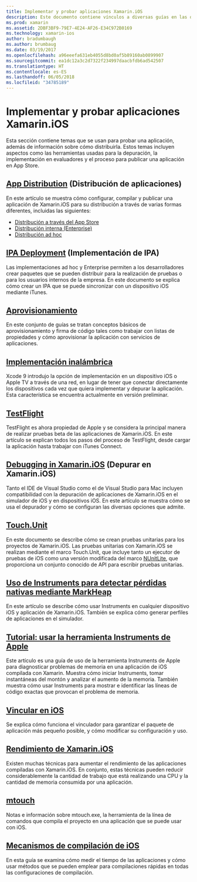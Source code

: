 ```yaml
---
title: Implementar y probar aplicaciones Xamarin.iOS
description: Este documento contiene vínculos a diversas guías en las que se describen temas relacionados con la implementación y las pruebas de una aplicación Xamarin.iOS. Por ejemplo, distribución de aplicaciones, archivos .ipa, aprovisionamiento, implementación inalámbrica, TestFlight y depuración.
ms.prod: xamarin
ms.assetid: 2DBF3BF9-79E7-4E24-AF26-E34C972B0169
ms.technology: xamarin-ios
author: bradumbaugh
ms.author: brumbaug
ms.date: 03/19/2017
ms.openlocfilehash: a96eeefa631eb4055d8bd0af5b89160ab0899907
ms.sourcegitcommit: ea1dc12a3c2d7322f234997daacbfdb6ad542507
ms.translationtype: HT
ms.contentlocale: es-ES
ms.lasthandoff: 06/05/2018
ms.locfileid: "34785189"
---
```

# <a name="deploying-and-testing-xamarinios-apps"></a>Implementar y probar aplicaciones Xamarin.iOS

Esta sección contiene temas que se usan para probar una aplicación, además de información sobre cómo distribuirla. Estos temas incluyen aspectos como las herramientas usadas para la depuración, la implementación en evaluadores y el proceso para publicar una aplicación en App Store.

##  <a name="app-distributioniosdeploy-testapp-distributionindexmd"></a>[App Distribution](~/ios/deploy-test/app-distribution/index.md) (Distribución de aplicaciones)

En este artículo se muestra cómo configurar, compilar y publicar una aplicación de Xamarin.iOS para su distribución a través de varias formas diferentes, incluidas las siguientes:

- [Distribución a través del App Store](~/ios/deploy-test/app-distribution/app-store-distribution/index.md)
- [Distribución interna (Enterprise)](~/ios/deploy-test/app-distribution/in-house-distribution.md)
- [Distribución ad hoc](~/ios/deploy-test/app-distribution/ad-hoc-distribution.md)

##  <a name="ipa-deploymentiosdeploy-testapp-distributionipa-supportmd"></a>[IPA Deployment](~/ios/deploy-test/app-distribution/ipa-support.md) (Implementación de IPA)

Las implementaciones ad hoc y Enterprise permiten a los desarrolladores crear paquetes que se pueden distribuir para la realización de pruebas o para los usuarios internos de la empresa. En este documento se explica cómo crear un IPA que se puede sincronizar con un dispositivo iOS mediante iTunes.

## <a name="provisioningprovisioningindexmd"></a>[Aprovisionamiento](provisioning/index.md)

En este conjunto de guías se tratan conceptos básicos de aprovisionamiento y firma de código tales como trabajar con listas de propiedades y cómo aprovisionar la aplicación con servicios de aplicaciones. 

## <a name="wireless-deploymentwireless-deploymentmd"></a>[Implementación inalámbrica](wireless-deployment.md)

 Xcode 9 introdujo la opción de implementación en un dispositivo iOS o Apple TV a través de una red, en lugar de tener que conectar directamente los dispositivos cada vez que quiera implementar y depurar la aplicación. Esta característica se encuentra actualmente en versión preliminar.

##  <a name="testflightiosdeploy-testtestflightmd"></a>[TestFlight](~/ios/deploy-test/testflight.md)

TestFlight es ahora propiedad de Apple y se considera la principal manera de realizar pruebas beta de las aplicaciones de Xamarin.iOS. En este artículo se explican todos los pasos del proceso de TestFlight, desde cargar la aplicación hasta trabajar con iTunes Connect.

##  <a name="debugging-in-xamariniosiosdeploy-testdebugging-in-xamarin-iosmd"></a>[Debugging in Xamarin.iOS](~/ios/deploy-test/debugging-in-xamarin-ios.md) (Depurar en Xamarin.iOS)

Tanto el IDE de Visual Studio como el de Visual Studio para Mac incluyen compatibilidad con la depuración de aplicaciones de Xamarin.iOS en el simulador de iOS y en dispositivos iOS. En este artículo se muestra cómo se usa el depurador y cómo se configuran las diversas opciones que admite.

##  <a name="touchunitiosdeploy-testtouchunitmd"></a>[Touch.Unit](~/ios/deploy-test/touch.unit.md)

En este documento se describe cómo se crean pruebas unitarias para los proyectos de Xamarin.iOS.
Las pruebas unitarias con Xamarin.iOS se realizan mediante el marco Touch.Unit, que incluye tanto un ejecutor de pruebas de iOS como una versión modificada del marco [NUnitLite](http://www.nunitlite.com/), que proporciona un conjunto conocido de API para escribir pruebas unitarias.

##  <a name="using-instruments-to-detect-native-leaks-using-markheapiosdeploy-testusing-instruments-to-detect-native-leaks-using-markheapmd"></a>[Uso de Instruments para detectar pérdidas nativas mediante MarkHeap](~/ios/deploy-test/using-instruments-to-detect-native-leaks-using-markheap.md)

En este artículo se describe cómo usar Instruments en cualquier dispositivo iOS y aplicación de Xamarin.iOS. También se explica cómo generar perfiles de aplicaciones en el simulador.

##  <a name="walkthrough---using-apples-instrument-tooliosdeploy-testwalkthrough-apples-instrumentmd"></a>[Tutorial: usar la herramienta Instruments de Apple](~/ios/deploy-test/walkthrough-apples-instrument.md)

Este artículo es una guía de uso de la herramienta Instruments de Apple para diagnosticar problemas de memoria en una aplicación de iOS compilada con Xamarin. Muestra cómo iniciar Instruments, tomar instantáneas del montón y analizar el aumento de la memoria. También muestra cómo usar Instruments para mostrar e identificar las líneas de código exactas que provocan el problema de memoria.

##  <a name="linking-on-ioslinkermd"></a>[Vincular en iOS](linker.md)

Se explica cómo funciona el vinculador para garantizar el paquete de aplicación más pequeño posible, y cómo modificar su configuración y uso.

##  <a name="xamarinios-performanceperformancemd"></a>[Rendimiento de Xamarin.iOS](performance.md)

Existen muchas técnicas para aumentar el rendimiento de las aplicaciones compiladas con Xamarin.iOS. En conjunto, estas técnicas pueden reducir considerablemente la cantidad de trabajo que está realizando una CPU y la cantidad de memoria consumida por una aplicación.

##  <a name="mtouchmtouchmd"></a>[mtouch](mtouch.md)

Notas e información sobre mtouch.exe, la herramienta de la línea de comandos que compila el proyecto en una aplicación que se puede usar con iOS.

## <a name="ios-build-mechanicsios-build-mechanicsmd"></a>[Mecanismos de compilación de iOS](ios-build-mechanics.md)

En esta guía se examina cómo medir el tiempo de las aplicaciones y cómo usar métodos que se pueden emplear para compilaciones rápidas en todas las configuraciones de compilación.